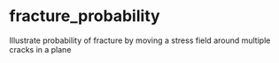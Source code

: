 # fracture_probability
Illustrate probability of fracture by moving a stress field around multiple cracks in a plane
